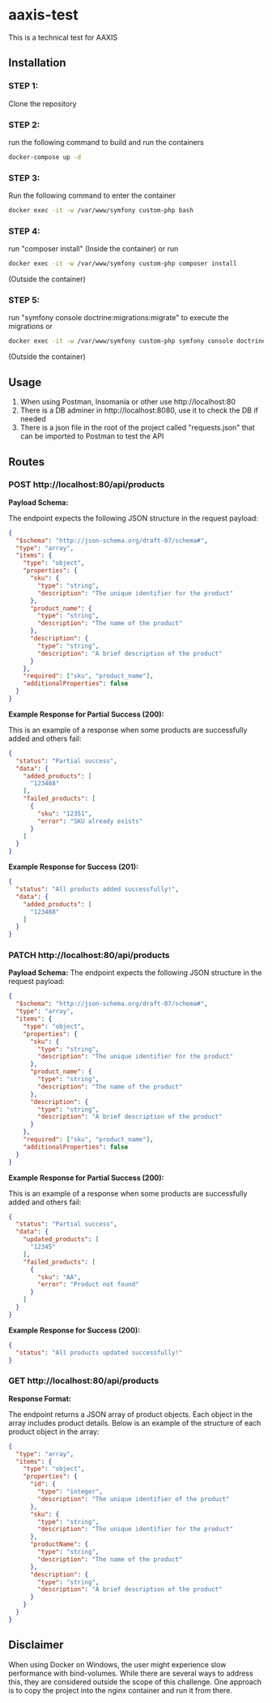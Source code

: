 # aaxis-test

This is a technical test for AAXIS

## Installation

### STEP 1: 
Clone the repository

### STEP 2:
run the following command to build and run the containers
```bash
docker-compose up -d
```

### STEP 3:
Run the following command to enter the container

```bash 
docker exec -it -w /var/www/symfony custom-php bash
```
### STEP 4:
run "composer install" (Inside the container)
or run 
```bash
docker exec -it -w /var/www/symfony custom-php composer install
```
(Outside the container)
### STEP 5:
run "symfony console doctrine:migrations:migrate" to execute the migrations
or 
```bash
docker exec -it -w /var/www/symfony custom-php symfony console doctrine:migrations:migrate
```
(Outside the container)
## Usage

1. When using Postman, Insomania or other use http://localhost:80
2. There is a DB adminer in http://localhost:8080, use it to check the DB if needed
3. There is a json file in the root of the project called "requests.json" that can be imported to Postman to test the API

## Routes
### POST http://localhost:80/api/products
**Payload Schema:**

The endpoint expects the following JSON structure in the request payload:

```json
{
  "$schema": "http://json-schema.org/draft-07/schema#",
  "type": "array",
  "items": {
    "type": "object",
    "properties": {
      "sku": {
        "type": "string",
        "description": "The unique identifier for the product"
      },
      "product_name": {
        "type": "string",
        "description": "The name of the product"
      },
      "description": {
        "type": "string",
        "description": "A brief description of the product"
      }
    },
    "required": ["sku", "product_name"],
    "additionalProperties": false
  }
}
```
**Example Response for Partial Success (200):**

This is an example of a response when some products are successfully added and others fail:

```json
{
  "status": "Partial success",
  "data": {
    "added_products": [
      "123488"
    ],
    "failed_products": [
      {
        "sku": "12351",
        "error": "SKU already exists"
      }
    ]
  }
}
```
**Example Response for Success (201):**
```json
{
  "status": "All products added successfully!",
  "data": {
    "added_products": [
      "123488"
    ]
  }
}
```
### PATCH http://localhost:80/api/products
**Payload Schema:**
The endpoint expects the following JSON structure in the request payload:
```json
{
  "$schema": "http://json-schema.org/draft-07/schema#",
  "type": "array",
  "items": {
    "type": "object",
    "properties": {
      "sku": {
        "type": "string",
        "description": "The unique identifier for the product"
      },
      "product_name": {
        "type": "string",
        "description": "The name of the product"
      },
      "description": {
        "type": "string",
        "description": "A brief description of the product"
      }
    },
    "required": ["sku", "product_name"],
    "additionalProperties": false
  }
}
```
**Example Response for Partial Success (200):**

This is an example of a response when some products are successfully added and others fail:

```json
{
  "status": "Partial success",
  "data": {
    "updated_products": [
      "12345"
    ],
    "failed_products": [
      {
        "sku": "AA",
        "error": "Product not found"
      }
    ]
  }
}
```
**Example Response for Success (200):**
```json
{
  "status": "All products updated successfully!"
}
```
### GET http://localhost:80/api/products
**Response Format:**

The endpoint returns a JSON array of product objects. Each object in the array includes product details. Below is an example of the structure of each product object in the array:

```json
{
  "type": "array",
  "items": {
    "type": "object",
    "properties": {
      "id": {
        "type": "integer",
        "description": "The unique identifier of the product"
      },
      "sku": {
        "type": "string",
        "description": "The unique identifier for the product"
      },
      "productName": {
        "type": "string",
        "description": "The name of the product"
      },
      "description": {
        "type": "string",
        "description": "A brief description of the product"
      }
    }
  }
}
```
## Disclaimer

When using Docker on Windows, the user
might experience slow performance with bind-volumes. While there are 
several ways to address this, they are considered outside the scope of
this challenge. One approach is to copy the project into the nginx container
and run it from there.
